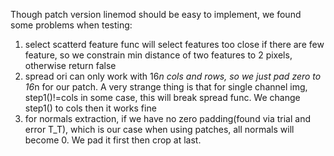 Though patch version linemod should be easy to implement, we found some problems
when testing:  
1. select scatterd feature func will select features too close if there are few
feature, so we constrain min distance of two features to 2 pixels, otherwise
return false
2. spread ori can only work with 16*n cols and rows, so we just pad zero to  16*n for
our patch. A very strange thing is that for single channel img, step1()!=cols in
some case, this will break spread func. We change step1() to cols then it works fine
3. for normals extraction, if we have no zero padding(found via trial and error T_T), which is our case when using
patches, all normals will become 0. We pad it first then crop at last.  